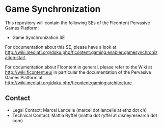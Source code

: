 Game Synchronization
============================================
This repository will contain the following SEs of the FIcontent Pervasive Games Platform:
  * Game Synchronization SE 
  
For documentation about this SE, please have a look at http://wiki.mediafi.org/doku.php/ficontent:gaming:enabler:gamesynchronization:start

For documentation about FIcontent in general, please refer to the Wiki at http://wiki.ficontent.eu/ in particular
the documentation of the Pervasive Games Platform at http://wiki.mediafi.org/doku.php/ficontent:gaming:architecture

Contact
-------

 * Legal Contact: Marcel Lancelle (marcel dot lancelle at ethz dot ch)
 * Technical Contact: Mattia Ryffel (mattia dot ryffel at disneyresearch dot com)
